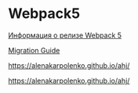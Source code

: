 # Webpack5

[Информация о релизе Webpack 5](https://webpack.js.org/blog/2020-10-10-webpack-5-release/)

[Migration Guide](https://webpack.js.org/migrate/5/)


https://alenakarpolenko.github.io/ahj/


https://alenakarpolenko.github.io/ahj/
